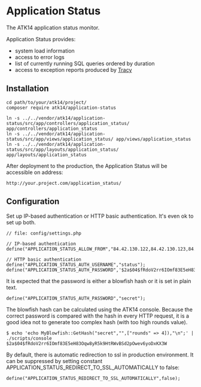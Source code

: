 Application Status
==================

The ATK14 application status monitor.

Application Status provides:

- system load information
- access to error logs
- list of currently running SQL queries ordered by duration
- access to exception reports produced by [Tracy](https://packagist.org/packages/tracy/tracy)

Installation
------------

    cd path/to/your/atk14/project/
    composer require atk14/application-status

    ln -s ../../vendor/atk14/application-status/src/app/controllers/application_status/ app/controllers/application_status
    ln -s ../../vendor/atk14/application-status/src/app/views/application_status/ app/views/application_status
    ln -s ../../vendor/atk14/application-status/src/app/layouts/application_status/ app/layouts/application_status

After deployment to the production, the Application Status will be accessible on address:

    http://your.project.com/application_status/

Configuration
-------------

Set up IP-based authentication or HTTP basic authentication. It's even ok to set up both.

    // file: config/settings.php
    
    // IP-based authentication
    define("APPLICATION_STATUS_ALLOW_FROM","84.42.130.122,84.42.130.123,84.42.121.123/24");

    // HTTP basic authentication
    define("APPLICATION_STATUS_AUTH_USERNAME","status");
    define("APPLICATION_STATUS_AUTH_PASSWORD",'$2a$04$fRdoV2rr6IOmf83E5eH83Oqw8yR5k9HtRWvBSd2pOwev6yoDxKX3W');

It is expected that the password is either a blowfish hash or it is set in plain text.

    define("APPLICATION_STATUS_AUTH_PASSWORD","secret");

The blowfish hash can be calculated using the ATK14 console. Because the correct password is compared with the hash in every HTTP request,
it is a good idea not to generate too complex hash (with too high rounds value).
    
    $ echo 'echo MyBlowfish::GetHash("secret","",["rounds" => 4]),"\n";' | ./scripts/console
    $2a$04$fRdoV2rr6IOmf83E5eH83Oqw8yR5k9HtRWvBSd2pOwev6yoDxKX3W

By default, there is automatic redirection to ssl in production environment.
It can be suppressed by setting constant APPLICATION_STATUS_REDIRECT_TO_SSL_AUTOMATICALLY to false:

    define("APPLICATION_STATUS_REDIRECT_TO_SSL_AUTOMATICALLY",false);

[//]: # ( vim: set ts=2 et: )
